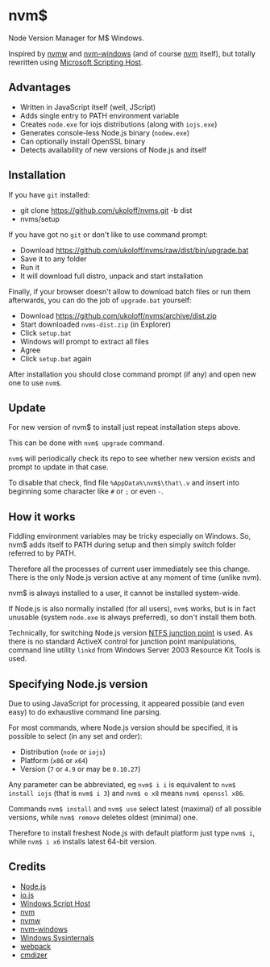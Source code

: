 # nvm$

Node Version Manager for M$ Windows.

Inspired by [nvmw][]
and [nvm-windows][]
(and of course [nvm][] itself),
but totally rewritten using
[Microsoft Scripting Host][Windows Script Host].

## Advantages

- Written in JavaScript itself (well, JScript)
- Adds single entry to PATH environment variable
- Creates `node.exe` for iojs distributions (along with `iojs.exe`)
- Generates console-less Node.js binary (`nodew.exe`)
- Can optionally install OpenSSL binary
- Detects availability of new versions of Node.js and itself

## Installation

If you have `git` installed:

  * git clone https://github.com/ukoloff/nvms.git -b dist
  * nvms/setup

If you have got no `git`
or don't like to use command prompt:

- Download https://github.com/ukoloff/nvms/raw/dist/bin/upgrade.bat
- Save it to any folder
- Run it
- It will download full distro, unpack and start installation

Finally, if your browser doesn't allow to download
batch files or run them afterwards,
you can do the job of `upgrade.bat` yourself:

- Download https://github.com/ukoloff/nvms/archive/dist.zip
- Start downloaded `nvms-dist.zip` (in Explorer)
- Click `setup.bat`
- Windows will prompt to extract all files
- Agree
- Click `setup.bat` again

After installation you should close command prompt (if any)
and open new one to use `nvm$`.

## Update

For new version of nvm$ to install
just repeat installation steps above.

This can be done with `nvm$ upgrade` command.

`nvm$` will periodically check its repo
to see whether new version exists
and prompt to update in that case.

To disable that check,
find file `%AppData%\nvm$\that\.v`
and insert into beginning some character
like `#` or `;` or even `-`.

## How it works

Fiddling environment variables may be tricky especially on Windows.
So, nvm$ adds itself to PATH during setup
and then simply switch folder referred to by PATH.

Therefore all the processes of current user immediately see this change.
There is the only Node.js version active at any moment of time
(unlike nvm).

nvm$ is always installed to a user,
it cannot be installed system-wide.

If Node.js is also normally installed
(for all users),
`nvm$` works,
but is in fact unusable
(system `node.exe` is always preferred),
so don't install them both.

Technically, for switching Node.js version
[NTFS junction point][] is used.
As there is no standard ActiveX control
for junction point manipulations,
command line utility `linkd`
from
Windows Server 2003 Resource Kit Tools
is used.

## Specifying Node.js version

Due to using JavaScript for processing,
it appeared possible
(and even easy)
to do exhaustive command line parsing.

For most commands,
where Node.js version should be specified,
it is possible to select
(in any set and order):

- Distribution (`node` or `iojs`)
- Platform (`x86` or `x64`)
- Version (`7` or `4.9` or may be `0.10.27`)

Any parameter can be abbreviated, eg `nvm$ i i`
is equivalent to `nvm$ install iojs`
(that is `nvm$ i 3`)
and `nvm$ o x8` means
`nvm$ openssl x86`.

Commands `nvm$ install` and `nvm$ use` select latest
(maximal)
of all possible versions,
while `nvm$ remove` deletes oldest
(minimal) one.

Therefore to install freshest Node.js
with default platform just type `nvm$ i`,
while `nvm$ i x6` installs
latest 64-bit version.

## Credits

  * [Node.js][]
  * [io.js][]
  * [Windows Script Host][]
  * [nvm][]
  * [nvmw][]
  * [nvm-windows][]
  * [Windows Sysinternals][]
  * [webpack][]
  * [cmdizer][]

[Node.js]: http://nodejs.org/
[io.js]: https://iojs.org/
[Windows Script Host]: https://en.wikipedia.org/wiki/Windows_Script_Host
[nvm]: https://github.com/creationix/nvm
[nvmw]: https://github.com/hakobera/nvmw
[nvm-windows]: https://github.com/coreybutler/nvm-windows
[Windows Sysinternals]: https://technet.microsoft.com/en-US/en-en/nternals/
[webpack]: http://webpack.github.io/
[cmdizer]: http://www.dostips.com/forum/viewtopic.php?p=37780#p37780
[NTFS junction point]: https://en.wikipedia.org/wiki/NTFS_junction_point
